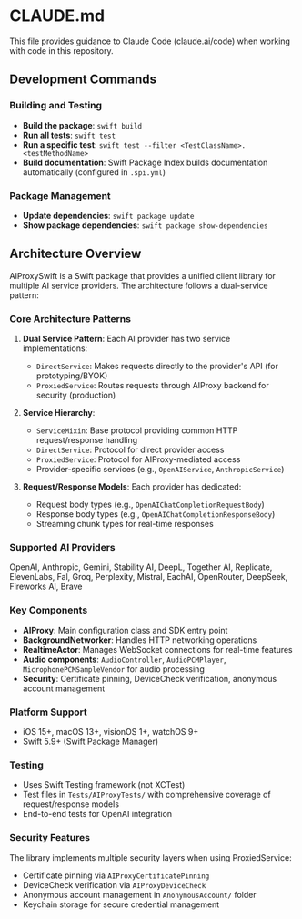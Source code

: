 # CLAUDE.md

This file provides guidance to Claude Code (claude.ai/code) when working with code in this repository.

## Development Commands

### Building and Testing
- **Build the package**: `swift build`
- **Run all tests**: `swift test`
- **Run a specific test**: `swift test --filter <TestClassName>.<testMethodName>`
- **Build documentation**: Swift Package Index builds documentation automatically (configured in `.spi.yml`)

### Package Management
- **Update dependencies**: `swift package update`
- **Show package dependencies**: `swift package show-dependencies`

## Architecture Overview

AIProxySwift is a Swift package that provides a unified client library for multiple AI service providers. The architecture follows a dual-service pattern:

### Core Architecture Patterns

1. **Dual Service Pattern**: Each AI provider has two service implementations:
   - `DirectService`: Makes requests directly to the provider's API (for prototyping/BYOK)
   - `ProxiedService`: Routes requests through AIProxy backend for security (production)

2. **Service Hierarchy**:
   - `ServiceMixin`: Base protocol providing common HTTP request/response handling
   - `DirectService`: Protocol for direct provider access
   - `ProxiedService`: Protocol for AIProxy-mediated access
   - Provider-specific services (e.g., `OpenAIService`, `AnthropicService`)

3. **Request/Response Models**: Each provider has dedicated:
   - Request body types (e.g., `OpenAIChatCompletionRequestBody`)
   - Response body types (e.g., `OpenAIChatCompletionResponseBody`)
   - Streaming chunk types for real-time responses

### Supported AI Providers
OpenAI, Anthropic, Gemini, Stability AI, DeepL, Together AI, Replicate, ElevenLabs, Fal, Groq, Perplexity, Mistral, EachAI, OpenRouter, DeepSeek, Fireworks AI, Brave

### Key Components

- **AIProxy**: Main configuration class and SDK entry point
- **BackgroundNetworker**: Handles HTTP networking operations
- **RealtimeActor**: Manages WebSocket connections for real-time features
- **Audio components**: `AudioController`, `AudioPCMPlayer`, `MicrophonePCMSampleVendor` for audio processing
- **Security**: Certificate pinning, DeviceCheck verification, anonymous account management

### Platform Support
- iOS 15+, macOS 13+, visionOS 1+, watchOS 9+
- Swift 5.9+ (Swift Package Manager)

### Testing
- Uses Swift Testing framework (not XCTest)
- Test files in `Tests/AIProxyTests/` with comprehensive coverage of request/response models
- End-to-end tests for OpenAI integration

### Security Features
The library implements multiple security layers when using ProxiedService:
- Certificate pinning via `AIProxyCertificatePinning`
- DeviceCheck verification via `AIProxyDeviceCheck`
- Anonymous account management in `AnonymousAccount/` folder
- Keychain storage for secure credential management